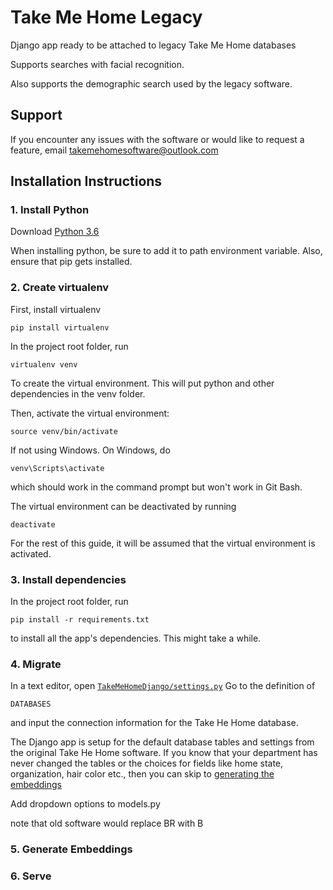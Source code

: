 # Take Me Home Legacy
Django app ready to be attached to legacy Take Me Home databases

Supports searches with facial recognition.

Also supports the demographic search used by the legacy software.
## Support
If you encounter any issues with the software or would like to request a feature, email takemehomesoftware@outlook.com
## Installation Instructions
### 1. Install Python

Download [Python 3.6](https://www.python.org/downloads/release/python-368/)

When installing python, be sure to add it to path environment variable. Also, ensure that pip gets installed.
### 2. Create virtualenv
First, install virtualenv
```
pip install virtualenv
```
In the project root folder, run
```
virtualenv venv
```
To create the virtual environment. This will put python and other dependencies in the venv folder.

Then, activate the virtual environment:
```
source venv/bin/activate
```
If not using Windows. On Windows, do
```
venv\Scripts\activate
```
which should work in the command prompt but won't work in Git Bash.

The virtual environment can be deactivated by running
```
deactivate
```
For the rest of this guide, it will be assumed that the virtual environment is activated.
### 3. Install dependencies
In the project root folder, run
```
pip install -r requirements.txt
```
to install all the app's dependencies. This might take a while.
### 4. Migrate
In a text editor, open [`TakeMeHomeDjango/settings.py`](/TakeMeHomeDjango/settings.py)
Go to the definition of
```
DATABASES
```
and input the connection information for the Take He Home database.

The Django app is setup for the default database tables and settings from the original Take He Home software. If you know that your department has never changed the tables or the choices for fields like home state, organization, hair color etc., then you can skip to [generating the embeddings](#5-generate-embeddings)

Add dropdown options to models.py

note that old software would replace BR with B

### 5. Generate Embeddings

### 6. Serve